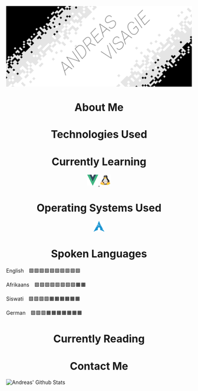 <img src="Resources/AVLogo.png" alt="Andreas Logo" align="center">
<!-- ABOUT ME -->
<h1 align="center"> About Me </h1>

<!-- TECHNOLOGIES -->
<h1 align="center"> Technologies Used </h1>
<div align="center">

</div>

<!-- LEARNING -->
<h1 align="center"> Currently Learning </h1>
<div align="center">
    <a href="https://vuejs.org/"> <img src="Resources/VueLogo.svg" width="30" height="30"> </a>
    <a href="https://www.linux.org/"> <img src="Resources/TuxLinux.png" width="30" height="30"> </a>
</div>

<!-- OPERATING SYSTEMS -->
<h1 align="center"> Operating Systems Used </h1>
<div align="center">
    <a href="https://archlinux.org/"> <img src="Resources/ArchLogo.svg" width="30" height="30"> </a>
</div>

<!-- LANGUAGES SPOKEN -->
<h1 align="center"> Spoken Languages </h1>
<div align="left">
    <p> 
        English&emsp;🟩🟩🟩🟩🟩🟩🟩🟩🟩🟩
    </p>
    <p> 
        Afrikaans&emsp;🟩🟩🟩🟩🟩🟩🟩🟩🟧🟧
    </p>
    <p> 
        Siswati&emsp;🟩🟩🟩🟩🟧🟧🟧🟧🟧🟧
    </p>
    <p>
        German&emsp;🟩🟩🟩🟧🟧🟧🟧🟧🟧🟧
    </p>
</div>

<!-- READING -->
<h1 align="center"> Currently Reading </h1>

<!-- CONTACT -->
<h1 align="center"> Contact Me </h1>


![Andreas' Github Stats](https://github-readme-stats.vercel.app/api?username=PurpleAxe&count_private=true&show_icons=true&theme=transparent)

